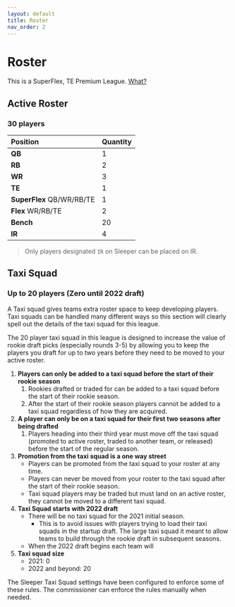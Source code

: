 ```yaml
---
layout: default
title: Roster
nav_order: 2
---
```


# Roster

This is a SuperFlex, TE Premium League. [What?](https://yardsperfantasy.com/superflex-tight-end-premium-fantasy-football-rankings-value/)

## Active Roster
### 30 players

| Position| Quantity |
|:-------------|:------------------|
| **QB** | 1 |
| **RB** | 2 |
| **WR** | 3 |
| **TE** | 1 |
| **SuperFlex** QB/WR/RB/TE | 1 |
| **Flex** WR/RB/TE | 2 |
| **Bench** | 20 |
| **IR** | 4 |

>Only players designated `IR` on Sleeper can be placed on IR.

## Taxi Squad
### Up to 20 players (Zero until 2022 draft)

A Taxi squad gives teams extra roster space to keep developing players. Taxi squads can be handled many different ways so this section will clearly spell out the details of the taxi squad for this league.

The 20 player taxi squad in this league is designed to increase the value of rookie draft picks (especially rounds 3-5) by allowing you to keep the players you draft for up to two years before they need to be moved to your active roster.

1. **Players can only be added to a taxi squad before the start of their rookie season**
   1. Rookies drafted or traded for can be added to a taxi squad before the start of their rookie season.
   2. After the start of their rookie season players cannot be added to a taxi squad regardless of how they are acquired.
2. **A player can only be on a taxi squad for their first two seasons after being drafted**
   1. Players heading into their third year must move off the taxi squad (promoted to active roster, traded to another team, or released) before the start of the regular season.
3. **Promotion from the taxi squad is a one way street**
    - Players can be promoted from the taxi squad to your roster at any time.
    - Players can never be moved from your roster to the taxi squad after the start of their rookie season.
    - Taxi squad players may be traded but must land on an active roster, they cannot be moved to a different taxi squad.
4. **Taxi Squad starts with 2022 draft**
   - There will be no taxi squad for the 2021 initial season.
     - This is to avoid issues with players trying to load their taxi squads in the startup draft. The large taxi squad it meant to allow teams to build through the rookie draft in subsequent seasons.
   - When the 2022 draft begins each team will 
5. **Taxi squad size**
   - 2021: 0
   - 2022 and beyond: 20



The Sleeper Taxi Squad settings have been configured to enforce some of these rules. The commissioner can enforce the rules manually when needed.


